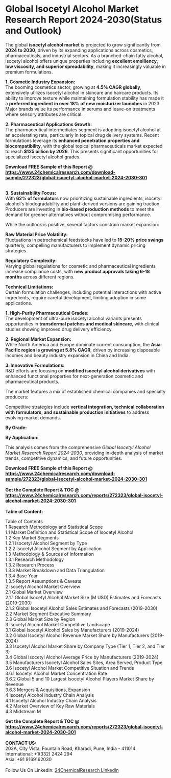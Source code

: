 <h1>Global Isocetyl Alcohol Market Research Report 2024-2030(Status and Outlook)</h1><p>The global <strong>isocetyl alcohol market</strong> is projected to grow significantly from <strong>2024 to 2030</strong>, driven by its expanding applications across cosmetics, pharmaceuticals, and industrial sectors. As a branched-chain fatty alcohol, isocetyl alcohol offers unique properties including <strong>excellent emolliency, low viscosity, and superior spreadability</strong>, making it increasingly valuable in premium formulations.</p><p><strong>1. Cosmetic Industry Expansion:</strong><br>
The booming cosmetics sector, growing at <strong>4.5% CAGR globally</strong>, extensively utilizes isocetyl alcohol in skincare and haircare products. Its ability to improve texture while maintaining formulation stability has made it a <strong>preferred ingredient in over 18% of new moisturizer launches</strong> in 2023. Major brands value its performance in serums and leave-on treatments where sensory attributes are critical.</p><p><strong>2. Pharmaceutical Applications Growth:</strong><br>
The pharmaceutical intermediates segment is adopting isocetyl alcohol at an accelerating rate, particularly in topical drug delivery systems. Recent formulations leverage its <strong>enhanced penetration properties and biocompatibility</strong>, with the global topical pharmaceuticals market expected to reach <strong>$125 billion by 2026</strong>. This presents significant opportunities for specialized isocetyl alcohol grades.</p><div><b>Download FREE Sample of this Report @ 
            <a href="https://www.24chemicalresearch.com/download-sample/272323/global-isocetyl-alcohol-market-2024-2030-301">
            https://www.24chemicalresearch.com/download-sample/272323/global-isocetyl-alcohol-market-2024-2030-301</a></b></div><br><p><strong>3. Sustainability Focus:</strong><br>
With <strong>62% of formulators</strong> now prioritizing sustainable ingredients, isocetyl alcohol's biodegradability and plant-derived versions are gaining traction. Producers are investing in <strong>bio-based production methods</strong> to meet the demand for greener alternatives without compromising performance.</p><p>While the outlook is positive, several factors constrain market expansion:</p><p><strong>Raw Material Price Volatility:</strong><br>
	Fluctuations in petrochemical feedstocks have led to <strong>15-20% price swings</strong> quarterly, compelling manufacturers to implement dynamic pricing strategies.</p><p><strong>Regulatory Complexity:</strong><br>
	Varying global regulations for cosmetic and pharmaceutical ingredients increase compliance costs, with <strong>new product approvals taking 6-18 months</strong> across different regions.</p><p><strong>Technical Limitations:</strong><br>
	Certain formulation challenges, including potential interactions with active ingredients, require careful development, limiting adoption in some applications.</p><p><strong>1. High-Purity Pharmaceutical Grades:</strong><br>
The development of ultra-pure isocetyl alcohol variants presents opportunities in <strong>transdermal patches and medical skincare</strong>, with clinical studies showing improved drug delivery efficiency.</p><p><strong>2. Regional Market Expansion:</strong><br>
While North America and Europe dominate current consumption, the <strong>Asia-Pacific region is growing at 5.8% CAGR</strong>, driven by increasing disposable incomes and beauty industry expansion in China and India.</p><p><strong>3. Innovative Formulations:</strong><br>
R&amp;D efforts are focusing on <strong>modified isocetyl alcohol derivatives</strong> with enhanced functional properties for next-generation cosmetic and pharmaceutical products.</p><p>The market features a mix of established chemical companies and specialty producers:</p><p>Competitive strategies include <strong>vertical integration, technical collaboration with formulators, and sustainable production initiatives</strong> to address evolving market demands.</p><p><strong>By Grade:</strong></p><p><strong>By Application:</strong></p><p>This analysis comes from the comprehensive <em>Global Isocetyl Alcohol Market Research Report 2024-2030</em>, providing in-depth analysis of market trends, competitive dynamics, and future opportunities.</p><div><b>Download FREE Sample of this Report @ 
            <a href="https://www.24chemicalresearch.com/download-sample/272323/global-isocetyl-alcohol-market-2024-2030-301">
            https://www.24chemicalresearch.com/download-sample/272323/global-isocetyl-alcohol-market-2024-2030-301</a></b></div><br><div><b>Get the Complete Report & TOC @ 
            <a href="https://www.24chemicalresearch.com/reports/272323/global-isocetyl-alcohol-market-2024-2030-301">
            https://www.24chemicalresearch.com/reports/272323/global-isocetyl-alcohol-market-2024-2030-301</a></b></div><br>
            <b>Table of Content:</b><p>Table of Contents<br />
1 Research Methodology and Statistical Scope<br />
1.1 Market Definition and Statistical Scope of Isocetyl Alcohol<br />
1.2 Key Market Segments<br />
1.2.1 Isocetyl Alcohol Segment by Type<br />
1.2.2 Isocetyl Alcohol Segment by Application<br />
1.3 Methodology & Sources of Information<br />
1.3.1 Research Methodology<br />
1.3.2 Research Process<br />
1.3.3 Market Breakdown and Data Triangulation<br />
1.3.4 Base Year<br />
1.3.5 Report Assumptions & Caveats<br />
2 Isocetyl Alcohol Market Overview<br />
2.1 Global Market Overview<br />
2.1.1 Global Isocetyl Alcohol Market Size (M USD) Estimates and Forecasts (2019-2030)<br />
2.1.2 Global Isocetyl Alcohol Sales Estimates and Forecasts (2019-2030)<br />
2.2 Market Segment Executive Summary<br />
2.3 Global Market Size by Region<br />
3 Isocetyl Alcohol Market Competitive Landscape<br />
3.1 Global Isocetyl Alcohol Sales by Manufacturers (2019-2024)<br />
3.2 Global Isocetyl Alcohol Revenue Market Share by Manufacturers (2019-2024)<br />
3.3 Isocetyl Alcohol Market Share by Company Type (Tier 1, Tier 2, and Tier 3)<br />
3.4 Global Isocetyl Alcohol Average Price by Manufacturers (2019-2024)<br />
3.5 Manufacturers Isocetyl Alcohol Sales Sites, Area Served, Product Type<br />
3.6 Isocetyl Alcohol Market Competitive Situation and Trends<br />
3.6.1 Isocetyl Alcohol Market Concentration Rate<br />
3.6.2 Global 5 and 10 Largest Isocetyl Alcohol Players Market Share by Revenue<br />
3.6.3 Mergers & Acquisitions, Expansion<br />
4 Isocetyl Alcohol Industry Chain Analysis<br />
4.1 Isocetyl Alcohol Industry Chain Analysis<br />
4.2 Market Overview of Key Raw Materials<br />
4.3 Midstream M</p><div><b>Get the Complete Report & TOC @ 
            <a href="https://www.24chemicalresearch.com/reports/272323/global-isocetyl-alcohol-market-2024-2030-301">
            https://www.24chemicalresearch.com/reports/272323/global-isocetyl-alcohol-market-2024-2030-301</a></b></div><br><b>CONTACT US:</b><br>
            203A, City Vista, Fountain Road, Kharadi, Pune, India - 411014<br>
            International: +1(332) 2424 294<br>
            Asia: +91 9169162030 <br><br>
            Follow Us On LinkedIn: <a href="https://www.linkedin.com/company/24chemicalresearch/">24ChemicalResearch LinkedIn</a>